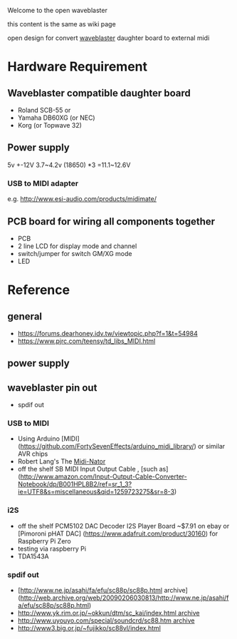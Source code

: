 Welcome to the open waveblaster

this content is the same as wiki page

open design for convert [waveblaster](https://en.wikipedia.org/wiki/Creative_Wave_Blaster) daughter board to external midi 

# Hardware Requirement
## Waveblaster compatible daughter board
* Roland SCB-55 or 
* Yamaha DB60XG (or NEC)
* Korg (or Topwave 32)

## Power supply 
5v
+-12V 
3.7~4.2v (18650) *3 =11.1~12.6V

### USB to MIDI adapter
e.g. http://www.esi-audio.com/products/midimate/

## PCB board for wiring all components together
* PCB
* 2 line LCD for display mode and channel
* switch/jumper for switch GM/XG mode
* LED

# Reference

## general 
* https://forums.dearhoney.idv.tw/viewtopic.php?f=1&t=54984
* https://www.pjrc.com/teensy/td_libs_MIDI.html

## power supply

## waveblaster pin out
* spdif out

### USB to MIDI 
* Using Arduino [MIDI] (https://github.com/FortySevenEffects/arduino_midi_library/) or similar AVR chips
* Robert Lang's The [Midi-Nator](http://www.nutsvolts.com/media-files/215/MIDI-NATOR.zip)
* off the shelf SB MIDI Input Output Cable , [such as] (http://www.amazon.com/Input-Output-Cable-Converter-Notebook/dp/B001HPL8B2/ref=sr_1_3?ie=UTF8&s=miscellaneous&qid=1259723275&sr=8-3)

### i2S
*  off the shelf PCM5102 DAC Decoder I2S Player Board ~$7.91 on ebay 
or [Pimoroni pHAT DAC] (https://www.adafruit.com/product/30160) for Raspberry Pi Zero 
* testing via raspberry Pi
* TDA1543A

### spdif out
* [http://www.ne.jp/asahi/fa/efu/sc88p/sc88p.html archive] (http://web.archive.org/web/20090206030813/http://www.ne.jp/asahi/fa/efu/sc88p/sc88p.html)
* [http://www.yk.rim.or.jp/~okkun/dtm/sc_kai/index.html archive](http://web.archive.org/web/20081012131906/http://www.yk.rim.or.jp/~okkun/dtm/sc_kai/index.html)
* [http://www.uyouyo.com/special/soundcrd/sc88.htm archive](http://web.archive.org/web/20110829070958/http://www.uyouyo.com/special/soundcrd/sc88.htm)
* http://www3.big.or.jp/~fujikko/sc88vl/index.html
